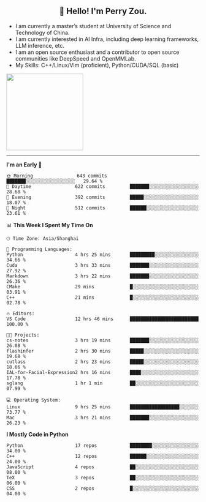 <h2 align="center">👋 Hello! I'm Perry Zou.</h2>

- I am currently a master’s student at University of Science and Technology of China.
- I am currently interested in AI Infra, including deep learning frameworks, LLM inference, etc.
- I am an open source enthusiast and a contributor to open source communities like DeepSpeed and OpenMMLab.
- My Skills: C++/Linux/Vim (proficient), Python/CUDA/SQL (basic)

<img height=200 align="center" src="https://github-readme-stats.vercel.app/api?username=zonepg" />

-------

<!--START_SECTION:waka-->
**I'm an Early 🐤** 

```text
🌞 Morning                643 commits         ███████░░░░░░░░░░░░░░░░░░   29.64 % 
🌆 Daytime                622 commits         ███████░░░░░░░░░░░░░░░░░░   28.68 % 
🌃 Evening                392 commits         █████░░░░░░░░░░░░░░░░░░░░   18.07 % 
🌙 Night                  512 commits         ██████░░░░░░░░░░░░░░░░░░░   23.61 % 
```


📊 **This Week I Spent My Time On** 

```text
🕑︎ Time Zone: Asia/Shanghai

💬 Programming Languages: 
Python                   4 hrs 25 mins       █████████░░░░░░░░░░░░░░░░   34.66 % 
Cuda                     3 hrs 33 mins       ███████░░░░░░░░░░░░░░░░░░   27.92 % 
Markdown                 3 hrs 22 mins       ███████░░░░░░░░░░░░░░░░░░   26.36 % 
CMake                    29 mins             █░░░░░░░░░░░░░░░░░░░░░░░░   03.91 % 
C++                      21 mins             █░░░░░░░░░░░░░░░░░░░░░░░░   02.78 % 

🔥 Editors: 
VS Code                  12 hrs 46 mins      █████████████████████████   100.00 % 

🐱‍💻 Projects: 
cs-notes                 3 hrs 19 mins       ███████░░░░░░░░░░░░░░░░░░   26.08 % 
flashinfer               2 hrs 30 mins       █████░░░░░░░░░░░░░░░░░░░░   19.68 % 
cutlass                  2 hrs 23 mins       █████░░░░░░░░░░░░░░░░░░░░   18.66 % 
IAL-for-Facial-Expression2 hrs 16 mins       ████░░░░░░░░░░░░░░░░░░░░░   17.78 % 
sglang                   1 hr 1 min          ██░░░░░░░░░░░░░░░░░░░░░░░   07.99 % 

💻 Operating System: 
Linux                    9 hrs 25 mins       ██████████████████░░░░░░░   73.77 % 
Mac                      3 hrs 21 mins       ███████░░░░░░░░░░░░░░░░░░   26.23 % 
```

**I Mostly Code in Python** 

```text
Python                   17 repos            ████████░░░░░░░░░░░░░░░░░   34.00 % 
C++                      12 repos            ██████░░░░░░░░░░░░░░░░░░░   24.00 % 
JavaScript               4 repos             ██░░░░░░░░░░░░░░░░░░░░░░░   08.00 % 
TeX                      3 repos             ██░░░░░░░░░░░░░░░░░░░░░░░   06.00 % 
CSS                      2 repos             █░░░░░░░░░░░░░░░░░░░░░░░░   04.00 % 
```




<!--END_SECTION:waka-->
